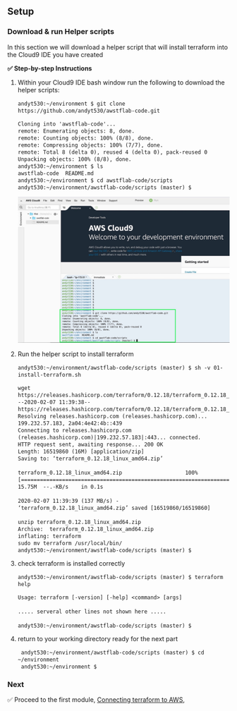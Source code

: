 ## Setup

### Download & run Helper scripts

In this section we will download a helper script that will install terraform into the Cloud9 IDE you have created



**:white_check_mark: Step-by-step Instructions**

1. Within your Cloud9 IDE bash window run the following to download the helper scripts:


    ```console
    andyt530:~/environment $ git clone https://github.com/andyt530/awstflab-code.git
    ```
    ```
    Cloning into 'awstflab-code'...
    remote: Enumerating objects: 8, done.
    remote: Counting objects: 100% (8/8), done.
    remote: Compressing objects: 100% (7/7), done.
    remote: Total 8 (delta 0), reused 4 (delta 0), pack-reused 0
    Unpacking objects: 100% (8/8), done.
    andyt530:~/environment $ ls
    awstflab-code  README.md
    andyt530:~/environment $ cd awstflab-code/scripts
    andyt530:~/environment/awstflab-code/scripts (master) $ 
    ```

    ![Cloud9](../images/IDE1.jpg)

2. Run the helper script to install terraform

    ```
    andyt530:~/environment/awstflab-code/scripts (master) $ sh -v 01-install-terraform.sh
    ```
    ```
    wget https://releases.hashicorp.com/terraform/0.12.18/terraform_0.12.18_linux_amd64.zip
    --2020-02-07 11:39:38--  https://releases.hashicorp.com/terraform/0.12.18/terraform_0.12.18_linux_amd64.zip
    Resolving releases.hashicorp.com (releases.hashicorp.com)... 199.232.57.183, 2a04:4e42:4b::439
    Connecting to releases.hashicorp.com (releases.hashicorp.com)|199.232.57.183|:443... connected.
    HTTP request sent, awaiting response... 200 OK
    Length: 16519860 (16M) [application/zip]
    Saving to: ‘terraform_0.12.18_linux_amd64.zip’

    terraform_0.12.18_linux_amd64.zip                    100%[===================================================================================================================>]  15.75M  --.-KB/s    in 0.1s    

    2020-02-07 11:39:39 (137 MB/s) - ‘terraform_0.12.18_linux_amd64.zip’ saved [16519860/16519860]

    unzip terraform_0.12.18_linux_amd64.zip
    Archive:  terraform_0.12.18_linux_amd64.zip
    inflating: terraform               
    sudo mv terraform /usr/local/bin/
    andyt530:~/environment/awstflab-code/scripts (master) $ 
    ```

3. check terraform is installed correctly

    ```
    andyt530:~/environment/awstflab-code/scripts (master) $ terraform help
    ```
    ```
    Usage: terraform [-version] [-help] <command> [args]

    ..... serveral other lines not shown here .....

    andyt530:~/environment/awstflab-code/scripts (master) $ 
    ```

4. return to your working directory ready for the next part
   ```
    andyt530:~/environment/awstflab-code/scripts (master) $ cd ~/environment
    andyt530:~/environment $ 
   ```

### Next

:white_check_mark: Proceed to the first module, [Connecting terraform to AWS](../2_first_steps), 


[region-table]: https://aws.amazon.com/about-aws/global-infrastructure/regional-product-services/
[static-web-hosting]: ../1_StaticWebHosting/

